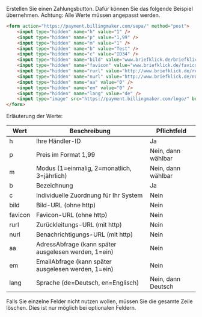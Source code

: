 Erstellen Sie einen Zahlungsbutton. Dafür können Sie das folgende Beispiel übernehmen. Achtung: Alle Werte müssen angepasst werden.
```html
<form action="https://payment.billingmaker.com/sepa/" method="post">
	<input type="hidden" name="h" value="1" />
	<input type="hidden" name="p" value="1,99" />
	<input type="hidden" name="m" value="1" />
	<input type="hidden" name="b" value="Test" />
	<input type="hidden" name="c" value="ID34" />
	<input type="hidden" name="bild" value="www.briefklick.de/briefklicktop.png" />
	<input type="hidden" name="favicon" value="www.briefklick.de/favicon.ico" />
	<input type="hidden" name="rurl" value="http://www.briefklick.de/rurl" />
	<input type="hidden" name="nurl" value="http://www.briefklick.de/nurl" />
	<input type="hidden" name="aa" value="0" />
	<input type="hidden" name="em" value="0" />
	<input type="hidden" name="lang" value="de" />
	<input type="image" src="https://payment.billingmaker.com/logo/" border="0" name="submit" alt="-->" />
</form>
```
Erläuterung der Werte:

| Wert  | Beschreibung | Pflichtfeld |
| ------------- | ------------- | ------------- |
| h  | Ihre Händler-ID  | Ja |
| p  | Preis im Format 1,99  | Nein, dann wählbar |
| m  | Modus (1=einmalig, 2=monatlich, 3=jährlich)  | Nein, dann wählbar |
| b  | Bezeichnung  | Ja |
| c  | Individuelle Zuordnung für Ihr System  | Nein |
| bild  | Bild-URL (ohne http) | Nein |
| favicon  | Favicon-URL (ohne http)  | Nein |
| rurl  | Zurückleitungs-URL (mit http)  | Nein |
| nurl  | Benachrichtigungs-URL (mit http)  | Nein |
| aa  | AdressAbfrage (kann später ausgelesen werden, 1=ein)  | Nein |
| em  | EmailAbfrage (kann später ausgelesen werden, 1=ein)  | Nein |
| lang  | Sprache (de=Deutsch, en=Englisch)  | Nein, dann Deutsch |

Falls Sie einzelne Felder nicht nutzen wollen, müssen Sie die gesamte Zeile löschen. Dies ist nur möglich bei optionalen Feldern.
